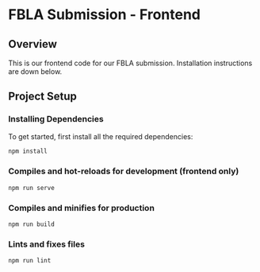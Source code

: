 # FBLA Submission - Frontend

## Overview
This is our frontend code for our FBLA submission. Installation instructions are down below.

## Project Setup

### Installing Dependencies
To get started, first install all the required dependencies:
```bash
npm install
```

### Compiles and hot-reloads for development (frontend only)
```
npm run serve
```

### Compiles and minifies for production
```
npm run build
```

### Lints and fixes files
```
npm run lint
```
